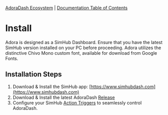 [AdoraDash Ecosystem](https://www.patreon.com/adoradash) | [Documentation Table of Contents](TOC.md)

# Install
Adora is designed as a SimHub Dashboard. Ensure that you have the latest SimHub version installed on your PC before proceeding. Adora utilizes the distinctive Chivo Mono custom font, available for download from Google Fonts.

## Installation Steps
1. Download & Install the SimHub app: [https://www.simhubdash.com](https://www.simhubdash.com)
3. Download & Install the latest AdoraDash [Release](https://github.com/Butzy79/adora-dash/releases/)
4. Configure your SimHub [Action Triggers](triggers.md) to seamlessly control AdoraDash.
